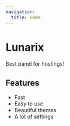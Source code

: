 ```yaml
---
navigation:
  title: Home
---
```


# **Lunarix**

Best panel for hostings!

## Features

- Fast
- Easy to use
- Beautiful themes
- A lot of settings

